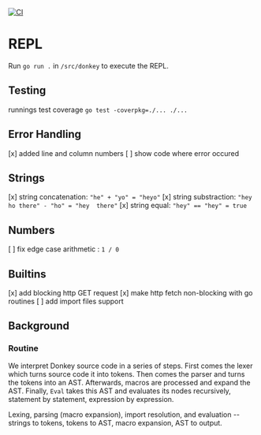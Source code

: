 [![CI](https://github.com/drdreo/donkey-script/actions/workflows/go.yml/badge.svg)](https://github.com/drdreo/donkey-script/actions/workflows/go.yml)

# REPL
Run `go run .` in `/src/donkey` to execute the REPL.

## Testing
runnings test coverage
`go test -coverpkg=./... ./...`


## Error Handling

[x] added line and column numbers
[ ] show code where error occured

## Strings

[x] string concatenation:   `"he" + "yo" = "heyo"`
[x] string substraction:    `"hey ho there" - "ho" = "hey  there"`
[x] string equal:           `"hey" == "hey" = true`

## Numbers

[ ] fix edge case arithmetic : `1 / 0`


## Builtins
[x] add blocking http GET request
[x] make http fetch non-blocking with go routines
[ ] add import files support


## Background

### Routine
We interpret Donkey source code in a series of steps.
First comes the lexer which turns source code it into tokens.
Then comes the parser and turns the tokens into an AST.
Afterwards, macros are processed and expand the AST.
Finally, `Eval` takes this AST and evaluates its nodes recursively, statement by statement, expression by expression.

Lexing, parsing (macro expansion), import resolution, and evaluation -- strings to tokens, tokens to AST, macro expansion, AST to output.
